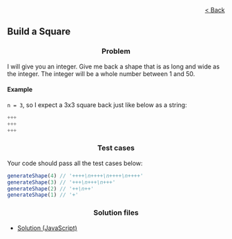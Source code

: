 <p align="right">
  <a href="../home.md">< Back</a>
</p>

<h2>Build a Square</h2>

<h3 align="center">Problem</h3>

<p>I will give you an integer. Give me back a shape that is as long and wide as the integer. The integer will be a whole number between 1 and 50.</p>

<h4>Example</h4>

<p><code>n = 3</code>, so I expect a 3x3 square back just like below as a string:</p>

```js
+++
+++
+++
```

<h3 align="center">Test cases</h3>

<p>Your code should pass all the test cases below:</p>

```js
generateShape(4) // '++++\n++++\n++++\n++++'
generateShape(3) // '+++\n+++\n+++'
generateShape(2) // '++\n++'
generateShape(1) // '+'
```

<h3 align="center">Solution files</h3>

- [Solution (JavaScript)](./solution.js)